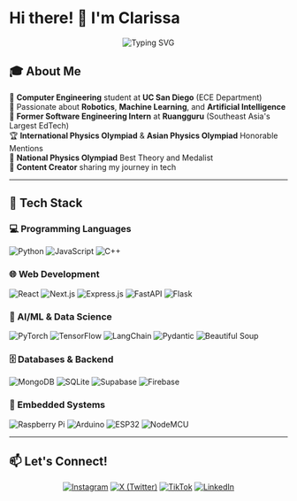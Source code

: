 # Hi there! 👋 I'm Clarissa

<div align="center">
  <img src="https://readme-typing-svg.herokuapp.com?font=Fira+Code&size=22&duration=3000&pause=1000&color=36BCF7&center=true&vCenter=true&width=600&lines=Computer+Engineering+Student+%40+UCSD;Robotics+%26+AI+Enthusiast;Physics+Olympiad+Medalist;Content+Creator" alt="Typing SVG" />
</div>

## 🎓 About Me

🤖 **Computer Engineering** student at **UC San Diego** (ECE Department)  
🧠 Passionate about **Robotics**, **Machine Learning**, and **Artificial Intelligence**  
💼 **Former Software Engineering Intern** at **Ruangguru** (Southeast Asia's Largest EdTech)  
🏆 **International Physics Olympiad** & **Asian Physics Olympiad** Honorable Mentions  
🏅 **National Physics Olympiad** Best Theory and Medalist  
📱 **Content Creator** sharing my journey in tech 

---

## 🚀 Tech Stack

### 💻 Programming Languages
![Python](https://img.shields.io/badge/Python-3776AB?style=for-the-badge&logo=python&logoColor=white)
![JavaScript](https://img.shields.io/badge/JavaScript-F7DF1E?style=for-the-badge&logo=javascript&logoColor=black)
![C++](https://img.shields.io/badge/C++-00599C?style=for-the-badge&logo=cplusplus&logoColor=white)

### 🌐 Web Development
![React](https://img.shields.io/badge/React-20232A?style=for-the-badge&logo=react&logoColor=61DAFB)
![Next.js](https://img.shields.io/badge/Next.js-000000?style=for-the-badge&logo=nextdotjs&logoColor=white)
![Express.js](https://img.shields.io/badge/Express.js-404D59?style=for-the-badge&logo=express&logoColor=white)
![FastAPI](https://img.shields.io/badge/FastAPI-009688?style=for-the-badge&logo=fastapi&logoColor=white)
![Flask](https://img.shields.io/badge/Flask-000000?style=for-the-badge&logo=flask&logoColor=white)

### 🤖 AI/ML & Data Science
![PyTorch](https://img.shields.io/badge/PyTorch-EE4C2C?style=for-the-badge&logo=pytorch&logoColor=white)
![TensorFlow](https://img.shields.io/badge/TensorFlow-FF6F00?style=for-the-badge&logo=tensorflow&logoColor=white)
![LangChain](https://img.shields.io/badge/LangChain-1C3C3C?style=for-the-badge&logo=langchain&logoColor=white)
![Pydantic](https://img.shields.io/badge/Pydantic-E92063?style=for-the-badge&logo=pydantic&logoColor=white)
![Beautiful Soup](https://img.shields.io/badge/Beautiful%20Soup-59666C?style=for-the-badge&logo=beautifulsoup&logoColor=white)

### 🗄️ Databases & Backend
![MongoDB](https://img.shields.io/badge/MongoDB-4EA94B?style=for-the-badge&logo=mongodb&logoColor=white)
![SQLite](https://img.shields.io/badge/SQLite-07405E?style=for-the-badge&logo=sqlite&logoColor=white)
![Supabase](https://img.shields.io/badge/Supabase-3ECF8E?style=for-the-badge&logo=supabase&logoColor=white)
![Firebase](https://img.shields.io/badge/Firebase-039BE5?style=for-the-badge&logo=firebase&logoColor=white)

### 🔧 Embedded Systems
![Raspberry Pi](https://img.shields.io/badge/Raspberry%20Pi-A22846?style=for-the-badge&logo=raspberrypi&logoColor=white)
![Arduino](https://img.shields.io/badge/Arduino-00979D?style=for-the-badge&logo=arduino&logoColor=white)
![ESP32](https://img.shields.io/badge/ESP32-E7352C?style=for-the-badge&logo=espressif&logoColor=white)
![NodeMCU](https://img.shields.io/badge/NodeMCU-0066CC?style=for-the-badge&logo=nodemcu&logoColor=white)

---

## 📫 Let's Connect!

<div align="center">
  
[![Instagram](https://img.shields.io/badge/Instagram-E4405F?style=for-the-badge&logo=instagram&logoColor=white)](https://instagram.com/clarisaint)
[![X (Twitter)](https://img.shields.io/badge/X-000000?style=for-the-badge&logo=x&logoColor=white)](https://x.com/0xcl4r)
[![TikTok](https://img.shields.io/badge/TikTok-000000?style=for-the-badge&logo=tiktok&logoColor=white)](https://tiktok.com/clarisaint)
[![LinkedIn](https://img.shields.io/badge/LinkedIn-0077B5?style=for-the-badge&logo=linkedin&logoColor=white)](https://www.linkedin.com/in/clarisssaans/)

</div>


